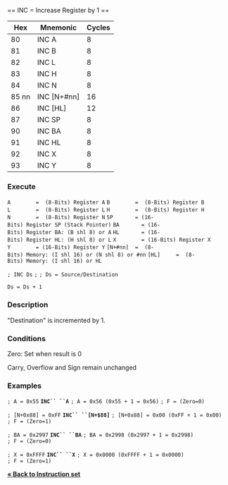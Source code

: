 \== INC = Increase Register by 1 ==

| Hex   | Mnemonic       | Cycles |
| ----- | -------------- | ------ |
| 80    | INC A          | 8      |
| 81    | INC B          | 8      |
| 82    | INC L          | 8      |
| 83    | INC H          | 8      |
| 84    | INC N          | 8      |
| 85 nn | INC \[N+\#nn\] | 16     |
| 86    | INC \[HL\]     | 12     |
| 87    | INC SP         | 8      |
| 90    | INC BA         | 8      |
| 91    | INC HL         | 8      |
| 92    | INC X          | 8      |
| 93    | INC Y          | 8      |

### Execute

`A        =  (8-Bits) Register A`
`B        =  (8-Bits) Register B`
`L        =  (8-Bits) Register L`
`H        =  (8-Bits) Register H`
`N        =  (8-Bits) Register N`
`SP       = (16-Bits) Register SP (Stack Pointer)`
`BA       = (16-Bits) Register BA: (B shl 8) or A`
`HL       = (16-Bits) Register HL: (H shl 8) or L`
`X        = (16-Bits) Register X`
`Y        = (16-Bits) Register Y`
`[N+#nn]  =  (8-Bits) Memory: (I shl 16) or (N shl 8) or #nn`
`[HL]     =  (8-Bits) Memory: (I shl 16) or HL`

`; INC Ds`
`;`
`; Ds = Source/Destination`

`Ds = Ds + 1`

### Description

"Destination" is incremented by 1.

### Conditions

Zero: Set when result is 0

Carry, Overflow and Sign remain unchanged

### Examples

`; A = 0x55`
**`INC`` ``A`**
`; A = 0x56 (0x55 + 1 = 0x56)`
`; F = (Zero=0)`

`; [N+0x88] = 0xFF`
**`INC`` ``[N+$88]`**
`; [N+0x88] = 0x00 (0xFF + 1 = 0x00)`
`; F = (Zero=1)`

`; BA = 0x2997`
**`INC`` ``BA`**
`; BA = 0x2998 (0x2997 + 1 = 0x2998)`
`; F = (Zero=0)`

`; X = 0xFFFF`
**`INC`` ``X`**
`; X = 0x0000 (0xFFFF + 1 = 0x0000)`
`; F = (Zero=1)`

[**« Back to Instruction set**](PM_InstructionList "wikilink")